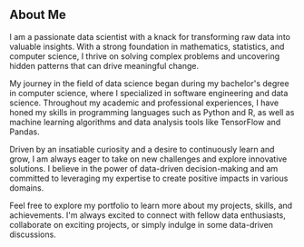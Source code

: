 
## About Me

I am a passionate data scientist with a knack for transforming raw data into valuable insights. With a strong foundation in mathematics, statistics, and computer science, I thrive on solving complex problems and uncovering hidden patterns that can drive meaningful change.

My journey in the field of data science began during my bachelor's degree in computer science, where I specialized in software engineering and data science. Throughout my academic and professional experiences, I have honed my skills in programming languages such as Python and R, as well as machine learning algorithms and data analysis tools like TensorFlow and Pandas.

Driven by an insatiable curiosity and a desire to continuously learn and grow, I am always eager to take on new challenges and explore innovative solutions. I believe in the power of data-driven decision-making and am committed to leveraging my expertise to create positive impacts in various domains.

Feel free to explore my portfolio to learn more about my projects, skills, and achievements. I'm always excited to connect with fellow data enthusiasts, collaborate on exciting projects, or simply indulge in some data-driven discussions.
